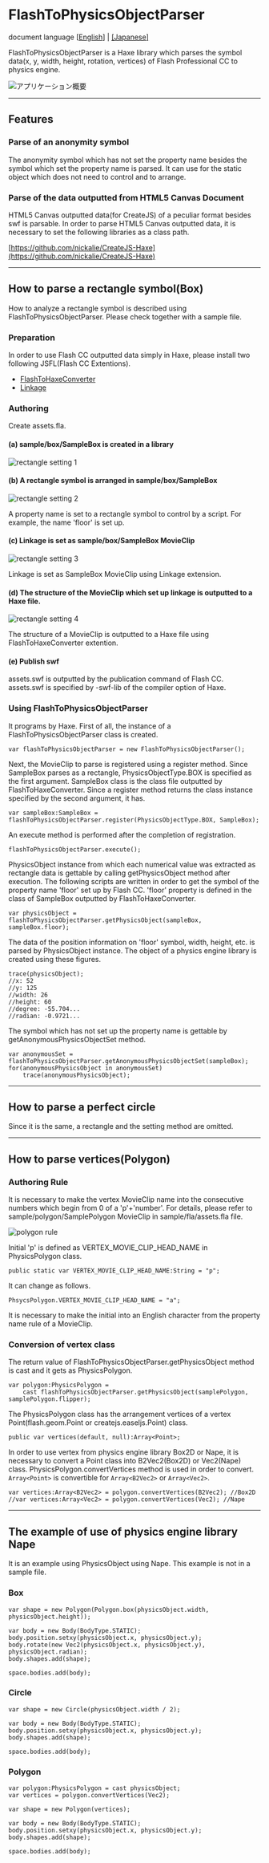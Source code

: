 FlashToPhysicsObjectParser
=============================

document language [[English](README.md)] | [[Japanese]](README_jp.md)

FlashToPhysicsObjectParser is a Haxe library which parses the symbol data(x, y, width, height, rotation, vertices) of Flash Professional CC to physics engine. 

![アプリケーション概要](document/overview.png)

---
## Features

### Parse of an anonymity symbol 

The anonymity symbol which has not set the property name besides the symbol which set the property name is parsed. It can use for the static object which does not need to control and to arrange. 

### Parse of the data outputted from HTML5 Canvas Document

HTML5 Canvas outputted data(for CreateJS) of a peculiar format besides swf is parsable. In order to parse HTML5 Canvas outputted data, it is necessary to set the following libraries as a class path. 

[https://github.com/nickalie/CreateJS-Haxe](https://github.com/nickalie/CreateJS-Haxe)

---
## How to parse a rectangle symbol(Box)

How to analyze a rectangle symbol is described using FlashToPhysicsObjectParser. Please check together with a sample file. 

### Preparation

In order to use Flash CC outputted data simply in Haxe, please install two following JSFL(Flash CC Extentions). 

* [FlashToHaxeConverter](https://github.com/siratama/Flash-To-Haxe-Converter)
* [Linkage](https://github.com/siratama/Linkage)

### Authoring

Create assets.fla.

#### (a) sample/box/SampleBox is created in a library

![rectangle setting 1](document/usage1.png)

#### (b) A rectangle symbol is arranged in sample/box/SampleBox

![rectangle setting 2](document/usage2.png)

A property name is set to a rectangle symbol to control by a script. For example, the name 'floor' is set up. 

#### (c) Linkage is set as sample/box/SampleBox MovieClip

![rectangle setting 3](document/usage3.png)

Linkage is set as SampleBox MovieClip using Linkage extension.

#### (d) The structure of the MovieClip which set up linkage is outputted to a Haxe file. 

![rectangle setting 4](document/usage4.png)

The structure of a MovieClip is outputted to a Haxe file using FlashToHaxeConverter extention. 

#### (e) Publish swf

assets.swf is outputted by the publication command of Flash CC. assets.swf is specified by -swf-lib of the compiler option of Haxe. 

### Using FlashToPhysicsObjectParser

It programs by Haxe. First of all, the instance of a FlashToPhysicsObjectParser class is created. 

	var flashToPhysicsObjectParser = new FlashToPhysicsObjectParser();

Next, the MovieClip to parse is registered using a register method. Since SampleBox parses as a rectangle, PhysicsObjectType.BOX is specified as the first argument. SampleBox class is the class file outputted by FlashToHaxeConverter. Since a register method returns the class instance specified by the second argument, it has. 

	var sampleBox:SampleBox = flashToPhysicsObjectParser.register(PhysicsObjectType.BOX, SampleBox);

An execute method is performed after the completion of registration. 

	flashToPhysicsObjectParser.execute();

PhysicsObject instance from which each numerical value was extracted as rectangle data is gettable by calling getPhysicsObject method after execution. The following scripts are written in order to get the symbol of the property name 'floor' set up by Flash CC. 'floor' property is defined in the class of SampleBox outputted by FlashToHaxeConverter. 

	var physicsObject = flashToPhysicsObjectParser.getPhysicsObject(sampleBox, sampleBox.floor);

The data of the position information on 'floor' symbol, width, height, etc. is parsed by PhysicsObject instance. The object of a physics engine library is created using these figures. 

	trace(physicsObject);
	//x: 52
	//y: 125
	//width: 26
	//height: 60
	//degree: -55.704...
	//radian: -0.9721...

The symbol which has not set up the property name is gettable by getAnonymousPhysicsObjectSet method. 

	var anonymousSet = flashToPhysicsObjectParser.getAnonymousPhysicsObjectSet(sampleBox);
	for(anonymousPhysicsObject in anonymousSet)
		trace(anonymousPhysicsObject);

---
## How to parse a perfect circle

Since it is the same, a rectangle and the setting method are omitted. 

---
## How to parse vertices(Polygon)

### Authoring Rule

It is necessary to make the vertex MovieClip name into the consecutive numbers which begin from 0 of a 'p'+'number'. For details, please refer to sample/polygon/SamplePolygon MovieClip in sample/fla/assets.fla file. 

![polygon rule](document/polygon.png)

Initial 'p' is defined as VERTEX_MOVIE_CLIP_HEAD_NAME in PhysicsPolygon class. 

	public static var VERTEX_MOVIE_CLIP_HEAD_NAME:String = "p";

It can change as follows. 

	PhsycsPolygon.VERTEX_MOVIE_CLIP_HEAD_NAME = "a";

It is necessary to make the initial into an English character from the property name rule of a MovieClip. 

### Conversion of vertex class

The return value of FlashToPhysicsObjectParser.getPhysicsObject method is cast and it gets as PhysicsPolygon. 

	var polygon:PhysicsPolygon =
		cast flashToPhysicsObjectParser.getPhysicsObject(samplePolygon, samplePolygon.flipper);

The PhysicsPolygon class has the arrangement vertices of a vertex Point(flash.geom.Point or createjs.easeljs.Point) class. 

	public var vertices(default, null):Array<Point>;

In order to use vertex from physics engine library Box2D or Nape, it is necessary to convert a Point class into B2Vec2(Box2D) or Vec2(Nape) class. PhysicsPolygon.convertVertices method is used in order to convert. `Array<Point>` is convertible for `Array<B2Vec2>` or `Array<Vec2>`. 

	var vertices:Array<B2Vec2> = polygon.convertVertices(B2Vec2); //Box2D
	//var vertices:Array<Vec2> = polygon.convertVertices(Vec2); //Nape

---
## The example of use of physics engine library Nape

It is an example using PhysicsObject using Nape. This example is not in a sample file. 

### Box

	var shape = new Polygon(Polygon.box(physicsObject.width, physicsObject.height));

	var body = new Body(BodyType.STATIC);
	body.position.setxy(physicsObject.x, physicsObject.y);
	body.rotate(new Vec2(physicsObject.x, physicsObject.y), physicsObject.radian);
	body.shapes.add(shape);

	space.bodies.add(body);

### Circle

	var shape = new Circle(physicsObject.width / 2);

	var body = new Body(BodyType.STATIC);
	body.position.setxy(physicsObject.x, physicsObject.y);
	body.shapes.add(shape);

	space.bodies.add(body);

### Polygon

	var polygon:PhysicsPolygon = cast physicsObject;
	var vertices = polygon.convertVertices(Vec2);

	var shape = new Polygon(vertices);

	var body = new Body(BodyType.STATIC);
	body.position.setxy(physicsObject.x, physicsObject.y);
	body.shapes.add(shape);

	space.bodies.add(body);

